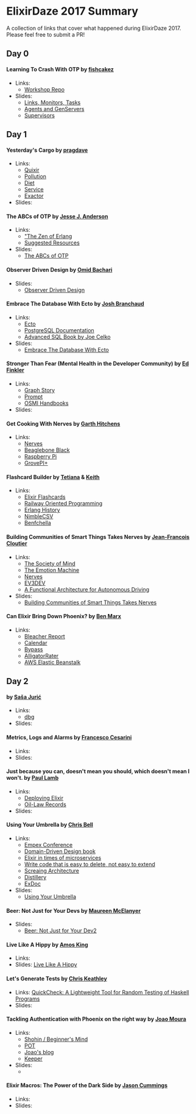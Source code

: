 # ElixirDaze 2017 Summary

A collection of links that cover what happened during ElixirDaze 2017. Please feel free to submit a PR!

## Day 0

#### Learning To Crash With OTP by [fishcakez](https://github.com/fishcakez)

- Links:
    + [Workshop Repo](https://github.com/fishcakez/crash_workshop)
- Slides:
    + [Links, Monitors, Tasks](https://github.com/fishcakez/crash_workshop/blob/master/tasks/Elixir%20Daze%20-%20Links%2C%20Monitors%20and%20Tasks.pdf)
    + [Agents and GenServers](https://github.com/fishcakez/crash_workshop/blob/master/agents/Elixir%20Daze%20-%20Agents%20and%20GenServers.pdf)
    + [Supervisors](https://github.com/fishcakez/crash_workshop/blob/master/supervisors/Elixir%20Daze%20-%20Supervisors.pdf)

## Day 1

#### Yesterday's Cargo by [pragdave](https://github.com/pragdave)
- Links:
    + [Quixir](https://github.com/pragdave/quixir)
    + [Pollution](https://github.com/pragdave/pollution)
    + [Diet](https://github.com/pragdave/diet)
    + [Service](https://github.com/pragdave/service)
    + [Exactor](https://github.com/sasa1977/exactor)
- Slides:

#### The ABCs of OTP by [Jesse J. Anderson](https://github.com/jessejanderson)
- Links:
    + ["The Zen of Erlang](http://ferd.ca/the-zen-of-erlang.html)
    + [Suggested Resources](https://gist.github.com/jessejanderson/16cbc0614e9194fa1b64460f775777ab)
- Slides:
    + [The ABCs of OTP](https://speakerdeck.com/jessejanderson/the-abcs-of-otp)

#### Observer Driven Design by [Omid Bachari](https://github.com/omidbachari)
- Slides:
    + [Observer Driven Design](https://docs.google.com/presentation/d/1tw8kaWpKPFlBTdSeSf6piTMso03ulKTCNVe12p9va_8/edit?usp=sharing)

#### Embrace The Database With Ecto by [Josh Branchaud](https://github.com/jbranchaud)
- Links:
    + [Ecto](https://hexdocs.pm/ecto/Ecto.html)
    + [PostgreSQL Documentation](https://www.postgresql.org/docs/9.6/static/index.html)
    + [Advanced SQL Book by Joe Celko](https://www.amazon.com/Joe-Celkos-SQL-Smarties-Fifth/dp/0128007613/ref=la_B000ARBFVQ_1_1?s=books&ie=UTF8&qid=1488482531&sr=1-1)
- Slides:
    + [Embrace The Database With Ecto](https://speakerdeck.com/jbranchaud/embrace-the-database-with-ecto)

#### Stronger Than Fear (Mental Health in the Developer Community) by [Ed Finkler](https://github.com/funkatron)
- Links:
    + [Graph Story](https://www.graphstory.com/)
    + [Prompt](http://mhprompt.org/)
    + [OSMI Handbooks](https://osmihelp.org/resources/)
- Slides:

#### Get Cooking With Nerves by [Garth Hitchens](https://github.com/ghitchens)
- Links:
    + [Nerves](https://github.com/nerves-project)
    + [Beaglebone Black](https://beagleboard.org/black)
    + [Raspberry Pi](https://www.raspberrypi.org/)
    + [GrovePI+](https://www.dexterindustries.com/grovepi/)

#### Flashcard Builder by [Tetiana](https://github.com/tetiana12345678) & [Keith](https://github.com/globalkeith)
- Links:
    + [Elixir Flashcards](https://github.com/tetiana12345678/elixir-flashcards)
    + [Railway Oriented Programming](https://vimeo.com/97344498)
    + [Erlang History](https://github.com/ferd/erlang-history)
    + [NimbleCSV](https://github.com/plataformatec/nimble_csv)
    + [Benfchella](https://github.com/alco/benchfella)

#### Building Communities of Smart Things Takes Nerves by [Jean-Francois Cloutier](https://github.com/jfcloutier)
- Links:
    + [The Society of Mind](https://www.amazon.com/Society-Mind-Marvin-Minsky/dp/0671657135/ref=pd_sbs_14_t_0?_encoding=UTF8&psc=1&refRID=NNM0007DVVX66K0DGQGS)
    + [The Emotion Machine](https://www.amazon.com/Emotion-Machine-Commonsense-Artificial-Intelligence/dp/0743276647)
    + [Nerves](https://github.com/nerves-project)
    + [EV3DEV](http://www.ev3dev.org/)
    + [A Functional Architecture for Autonomous Driving](https://www.kth.se/polopoly_fs/1.580283!/wasa2015.pdf)
- Slides:
    + [Building Communities of Smart Things Takes Nerves](https://goo.gl/yFXUu1)

#### Can Elixir Bring Down Phoenix? by [Ben Marx](https://github.com/bgmarx)
- Links:
    + [Bleacher Report](http://bleacherreport.com/)
    + [Calendar](https://hexdocs.pm/elixir/Calendar.html)
    + [Bypass](https://github.com/pspdfkit-labs/bypass)
    + [AlligatorRater](https://github.com/bgmarx/alligatorrater)
    + [AWS Elastic Beanstalk](https://aws.amazon.com/elasticbeanstalk/)


## Day 2

#### by [Saša Jurić](https://github.com/sasa1977)
- Links:
    + [dbg](http://erlang.org/doc/man/dbg.html)
- Slides:

#### Metrics, Logs and Alarms by [Francesco Cesarini](https://github.com/francescoc)
- Links:
- Slides:

#### Just because you can, doesn't mean you should, which doesn't mean I won't. by [Paul Lamb](https://github.com/plamb)
- Links:
    + [Deploying Elixir](https://github.com/plamb/deploying-elixir)
    + [Oil-Law Records](https://oil-law.com/)
- Slides:

#### Using Your Umbrella by [Chris Bell](https://github.com/cjbell)
- Links:
    + [Empex Conference](http://empex.co/)
    + [Domain-Driven Design book](https://www.amazon.com/Domain-Driven-Design-Tackling-Complexity-Software/dp/0321125215)
    + [Elixir in times of microservices](http://blog.plataformatec.com.br/2015/06/elixir-in-times-of-microservices/)
    + [Write code that is easy to delete, not easy to extend](http://programmingisterrible.com/post/139222674273/write-code-that-is-easy-to-delete-not-easy-to)
    + [Screaing Architecture](https://8thlight.com/blog/uncle-bob/2011/09/30/Screaming-Architecture.html)
    + [Distillery](https://github.com/bitwalker/distillery)
    + [ExDoc](https://github.com/elixir-lang/ex_doc)
- Slides:
    + [Using Your Umbrella](https://speakerdeck.com/cjbell88/using-your-umbrella-elixirdaze)

#### Beer: Not Just for Your Devs by [Maureen McElanyer]()
- Slides:
    + [Beer: Not Just for Your Dev2](https://speakerdeck.com/mmcelaney/beer-not-just-for-your-devs)

#### Live Like A Hippy by [Amos King](://github.com/adkron)
- Links:
- Slides: [Live Like A Hippy](https://github.com/BinaryNoggin/live_like_a_hippy)

#### Let's Generate Tests by [Chris Keathley](https://github.com/keathley)
- Links: [QuickCheck: A Lightweight Tool for Random Testing of Haskell Programs](https://www.eecs.northwestern.edu/~robby/courses/395-495-2009-fall/quick.pdf)
- Slides:

#### Tackling Authentication with Phoenix on the right way by [Joao Moura](https://github.com/joaomdmoura)
- Links:
    + [Shohin / Beginner's Mind](https://en.wikipedia.org/wiki/Shoshin)
    + [POT](https://github.com/yuce/pot)
    + [Joao's blog](http://joaomdmoura.com/)
    + [Keeper](https://github.com/joaomdmoura/keeper)
- Slides:
    + []()

#### Elixir Macros: The Power of the Dark Side by [Jason Cummings](https://github.com/jsncmgs1)
- Links:
- Slides:
